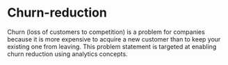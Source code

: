 # Churn-reduction
Churn (loss of customers to competition) is a problem for companies because it is more expensive to acquire a new customer than to keep your existing one from leaving. This problem statement is targeted at enabling churn reduction using analytics concepts.
